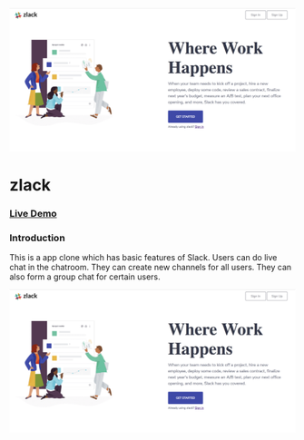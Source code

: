 
![alt text](https://raw.githubusercontent.com/Rola1993/zlack/master/app/assets/images/homepage.png)


# zlack

### [Live Demo](https://zlack-la.herokuapp.com/#/)

### Introduction

This is a app clone which has basic features of Slack. Users can do live chat in the chatroom. They can create new channels for all users. They can also form a group chat for certain users.

![logo](https://github.com/Rola1993/zlack/blob/master/app/assets/images/homepage.png)
